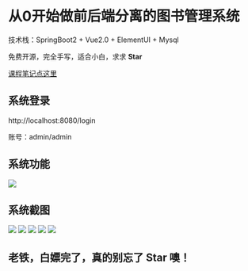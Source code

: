 # 从0开始做前后端分离的图书管理系统

技术栈：SpringBoot2 + Vue2.0 + ElementUI + Mysql

免费开源，完全手写，适合小白，求求 <b style="color=red">Star</b>

[课程笔记点这里](文档/笔记.md)


## 系统登录

http://localhost:8080/login

账号：admin/admin

## 系统功能

<img src="./文档/图书管理.png">

## 系统截图

<img src="./文档/首页.png">

<img src="./文档/登录.png">

<img src="./文档/会员.png">

<img src="./文档/图书.png">

<img src="./文档/借书.png">

## 老铁，白嫖完了，真的别忘了 Star 噢！

